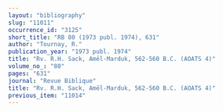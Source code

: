 ```yaml
---
layout: "bibliography"
slug: "11011"
occurrence_id: "3125"
short_title: "RB 80 (1973 publ. 1974), 631"
author: "Tournay, R."
publication_year: "1973 publ. 1974"
title: "Rv. R.H. Sack, Amēl-Marduk, 562-560 B.C. (AOATS 4)"
volume_no_: "80"
pages: "631"
journal: "Revue Biblique"
title: "Rv. R.H. Sack, Amēl-Marduk, 562-560 B.C. (AOATS 4)"
previous_item: "11014"
---
```

